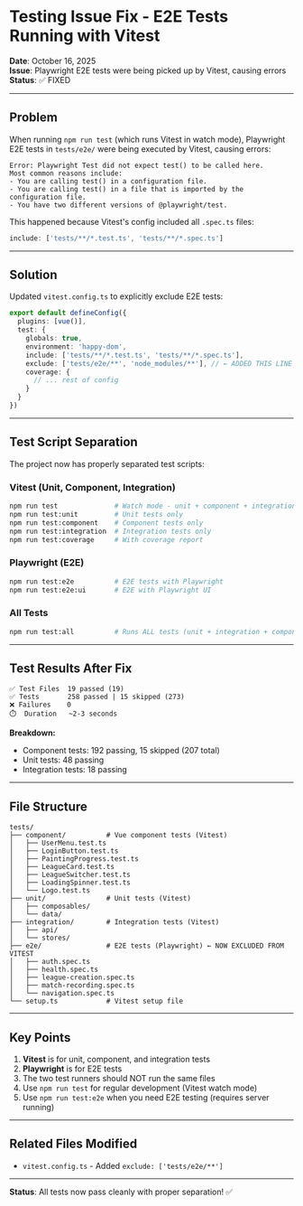 # Testing Issue Fix - E2E Tests Running with Vitest

**Date**: October 16, 2025  
**Issue**: Playwright E2E tests were being picked up by Vitest, causing errors  
**Status**: ✅ FIXED

---

## Problem

When running `npm run test` (which runs Vitest in watch mode), Playwright E2E tests in `tests/e2e/` were being executed by Vitest, causing errors:

```
Error: Playwright Test did not expect test() to be called here.
Most common reasons include:
- You are calling test() in a configuration file.
- You are calling test() in a file that is imported by the configuration file.
- You have two different versions of @playwright/test.
```

This happened because Vitest's config included all `.spec.ts` files:
```typescript
include: ['tests/**/*.test.ts', 'tests/**/*.spec.ts']
```

---

## Solution

Updated `vitest.config.ts` to explicitly exclude E2E tests:

```typescript
export default defineConfig({
  plugins: [vue()],
  test: {
    globals: true,
    environment: 'happy-dom',
    include: ['tests/**/*.test.ts', 'tests/**/*.spec.ts'],
    exclude: ['tests/e2e/**', 'node_modules/**'], // ← ADDED THIS LINE
    coverage: {
      // ... rest of config
    }
  }
})
```

---

## Test Script Separation

The project now has properly separated test scripts:

### Vitest (Unit, Component, Integration)
```bash
npm run test              # Watch mode - unit + component + integration
npm run test:unit         # Unit tests only
npm run test:component    # Component tests only
npm run test:integration  # Integration tests only
npm run test:coverage     # With coverage report
```

### Playwright (E2E)
```bash
npm run test:e2e          # E2E tests with Playwright
npm run test:e2e:ui       # E2E with Playwright UI
```

### All Tests
```bash
npm run test:all          # Runs ALL tests (unit + integration + component + e2e)
```

---

## Test Results After Fix

```
✅ Test Files  19 passed (19)
✅ Tests       258 passed | 15 skipped (273)
❌ Failures    0
⏱️  Duration   ~2-3 seconds
```

**Breakdown:**
- Component tests: 192 passing, 15 skipped (207 total)
- Unit tests: 48 passing
- Integration tests: 18 passing

---

## File Structure

```
tests/
├── component/          # Vue component tests (Vitest)
│   ├── UserMenu.test.ts
│   ├── LoginButton.test.ts
│   ├── PaintingProgress.test.ts
│   ├── LeagueCard.test.ts
│   ├── LeagueSwitcher.test.ts
│   ├── LoadingSpinner.test.ts
│   └── Logo.test.ts
├── unit/               # Unit tests (Vitest)
│   ├── composables/
│   └── data/
├── integration/        # Integration tests (Vitest)
│   ├── api/
│   └── stores/
├── e2e/                # E2E tests (Playwright) ← NOW EXCLUDED FROM VITEST
│   ├── auth.spec.ts
│   ├── health.spec.ts
│   ├── league-creation.spec.ts
│   ├── match-recording.spec.ts
│   └── navigation.spec.ts
└── setup.ts            # Vitest setup file
```

---

## Key Points

1. **Vitest** is for unit, component, and integration tests
2. **Playwright** is for E2E tests
3. The two test runners should NOT run the same files
4. Use `npm run test` for regular development (Vitest watch mode)
5. Use `npm run test:e2e` when you need E2E testing (requires server running)

---

## Related Files Modified

- `vitest.config.ts` - Added `exclude: ['tests/e2e/**']`

---

**Status**: All tests now pass cleanly with proper separation! ✅
